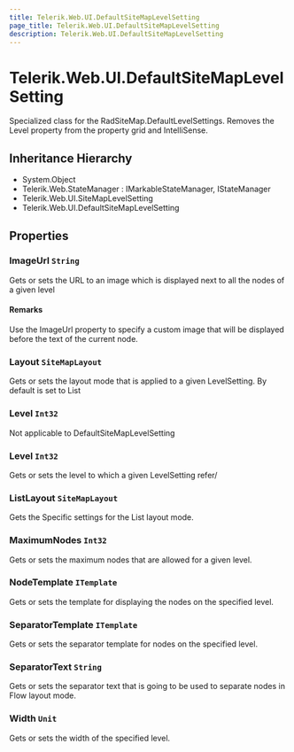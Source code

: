 ```yaml
---
title: Telerik.Web.UI.DefaultSiteMapLevelSetting
page_title: Telerik.Web.UI.DefaultSiteMapLevelSetting
description: Telerik.Web.UI.DefaultSiteMapLevelSetting
---
```


# Telerik.Web.UI.DefaultSiteMapLevelSetting

Specialized class for the RadSiteMap.DefaultLevelSettings.
            Removes the Level property from the property grid and IntelliSense.

## Inheritance Hierarchy

* System.Object
* Telerik.Web.StateManager : IMarkableStateManager, IStateManager
* Telerik.Web.UI.SiteMapLevelSetting
* Telerik.Web.UI.DefaultSiteMapLevelSetting

## Properties

###  ImageUrl `String`

Gets or sets the URL to an image which is displayed next to all the nodes of a given level

#### Remarks
Use the ImageUrl property to specify a custom image that will be
                   displayed before the text of the current node.

###  Layout `SiteMapLayout`

Gets or sets the layout mode that is applied to a given LevelSetting. By default is set to List

###  Level `Int32`

Not applicable to DefaultSiteMapLevelSetting

###  Level `Int32`

Gets or sets the level to which a given LevelSetting refer/

###  ListLayout `SiteMapLayout`

Gets the Specific settings for the List layout mode.

###  MaximumNodes `Int32`

Gets or sets the maximum nodes that are allowed for a given level.

###  NodeTemplate `ITemplate`

Gets or sets the template for displaying the nodes on the specified level.

###  SeparatorTemplate `ITemplate`

Gets or sets the separator template for nodes on the specified level.

###  SeparatorText `String`

Gets or sets the separator text that is going to be used to separate
            nodes in Flow layout mode.

###  Width `Unit`

Gets or sets the width of the specified level.

